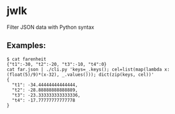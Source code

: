 # jwlk
Filter JSON data with Python syntax

## Examples:
```
$ cat farenheit
{"t1":-30, "t2":-20, "t3":-10, "t4":0}
cat far.json | ./cli.py 'keys=_.keys(); cel=list(map(lambda x: (float(5)/9)*(x-32), _.values())); dict(zip(keys, cel))'
{
  "t1": -34.44444444444444,
  "t2": -28.88888888888889,
  "t3": -23.333333333333336,
  "t4": -17.77777777777778
}
```